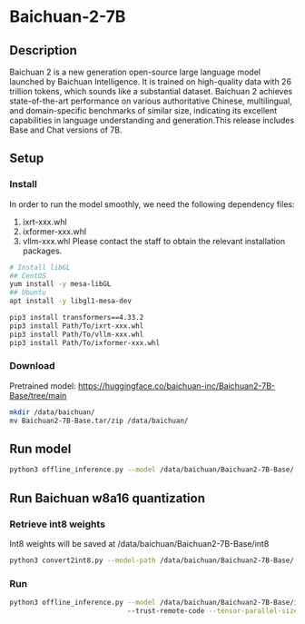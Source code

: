 # Baichuan-2-7B 

## Description
Baichuan 2 is a new generation open-source large language model launched by Baichuan Intelligence. It is trained on high-quality data with 26 trillion tokens, which sounds like a substantial dataset. Baichuan 2 achieves state-of-the-art performance on various authoritative Chinese, multilingual, and domain-specific benchmarks of similar size, indicating its excellent capabilities in language understanding and generation.This release includes Base and Chat versions of 7B. 

## Setup

### Install
In order to run the model smoothly, we need the following dependency files:
1. ixrt-xxx.whl
2. ixformer-xxx.whl
3. vllm-xxx.whl
Please contact the staff to obtain the relevant installation packages.

```bash
# Install libGL
## CentOS
yum install -y mesa-libGL
## Ubuntu
apt install -y libgl1-mesa-dev

pip3 install transformers==4.33.2
pip3 install Path/To/ixrt-xxx.whl
pip3 install Path/To/vllm-xxx.whl
pip3 install Path/To/ixformer-xxx.whl
```

### Download
Pretrained model: <https://huggingface.co/baichuan-inc/Baichuan2-7B-Base/tree/main>

```bash
mkdir /data/baichuan/
mv Baichuan2-7B-Base.tar/zip /data/baichuan/
```


## Run model

```bash
python3 offline_inference.py --model /data/baichuan/Baichuan2-7B-Base/ --chat_template template_baichuan.jinja --trust-remote-code
```

## Run Baichuan w8a16 quantization

### Retrieve int8 weights

Int8 weights will be saved at /data/baichuan/Baichuan2-7B-Base/int8
```bash
python3 convert2int8.py --model-path /data/baichuan/Baichuan2-7B-Base/
```

### Run

```bash
python3 offline_inference.py --model /data/baichuan/Baichuan2-7B-Base/int8/ --chat_template template_baichuan.jinja --quantization w8a16 --trust-remote-code --max-num-seqs 1 --max-model-len 256 \    
                             --trust-remote-code --tensor-parallel-size 2 --temperature 0.0
```